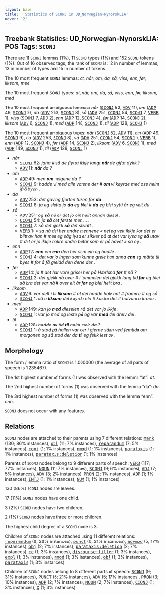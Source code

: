 ```yaml
---
layout: base
title:  'Statistics of SCONJ in UD_Norwegian-NynorskLIA'
udver: '2'
---
```


## Treebank Statistics: UD_Norwegian-NynorskLIA: POS Tags: `SCONJ`

There are 11 `SCONJ` lemmas (1%), 11 `SCONJ` types (1%) and 152 `SCONJ` tokens (1%).
Out of 16 observed tags, the rank of `SCONJ` is: 12 in number of lemmas, 13 in number of types and 15 in number of tokens.

The 10 most frequent `SCONJ` lemmas: <em>at, når, om, da, så, viss, enn, før, liksom, med</em>

The 10 most frequent `SCONJ` types:  <em>at, når, om, da, så, viss, enn, før, liksom, med</em>

The 10 most frequent ambiguous lemmas: <em>når</em> (<tt><a href="no_nynorsklia-pos-SCONJ.html">SCONJ</a></tt> 52, <tt><a href="no_nynorsklia-pos-ADV.html">ADV</a></tt> 11), <em>om</em> (<tt><a href="no_nynorsklia-pos-ADP.html">ADP</a></tt> 49, <tt><a href="no_nynorsklia-pos-SCONJ.html">SCONJ</a></tt> 9), <em>da</em> (<tt><a href="no_nynorsklia-pos-ADV.html">ADV</a></tt> 253, <tt><a href="no_nynorsklia-pos-SCONJ.html">SCONJ</a></tt> 8), <em>så</em> (<tt><a href="no_nynorsklia-pos-ADV.html">ADV</a></tt> 251, <tt><a href="no_nynorsklia-pos-CCONJ.html">CCONJ</a></tt> 54, <tt><a href="no_nynorsklia-pos-SCONJ.html">SCONJ</a></tt> 7, <tt><a href="no_nynorsklia-pos-VERB.html">VERB</a></tt> 1), <em>viss</em> (<tt><a href="no_nynorsklia-pos-SCONJ.html">SCONJ</a></tt> 7, <tt><a href="no_nynorsklia-pos-ADJ.html">ADJ</a></tt> 2), <em>enn</em> (<tt><a href="no_nynorsklia-pos-ADP.html">ADP</a></tt> 12, <tt><a href="no_nynorsklia-pos-SCONJ.html">SCONJ</a></tt> 4), <em>før</em> (<tt><a href="no_nynorsklia-pos-ADP.html">ADP</a></tt> 14, <tt><a href="no_nynorsklia-pos-SCONJ.html">SCONJ</a></tt> 2), <em>liksom</em> (<tt><a href="no_nynorsklia-pos-ADV.html">ADV</a></tt> 6, <tt><a href="no_nynorsklia-pos-SCONJ.html">SCONJ</a></tt> 1), <em>med</em> (<tt><a href="no_nynorsklia-pos-ADP.html">ADP</a></tt> 148, <tt><a href="no_nynorsklia-pos-SCONJ.html">SCONJ</a></tt> 1), <em>til</em> (<tt><a href="no_nynorsklia-pos-ADP.html">ADP</a></tt> 128, <tt><a href="no_nynorsklia-pos-SCONJ.html">SCONJ</a></tt> 1)

The 10 most frequent ambiguous types:  <em>når</em> (<tt><a href="no_nynorsklia-pos-SCONJ.html">SCONJ</a></tt> 52, <tt><a href="no_nynorsklia-pos-ADV.html">ADV</a></tt> 11), <em>om</em> (<tt><a href="no_nynorsklia-pos-ADP.html">ADP</a></tt> 49, <tt><a href="no_nynorsklia-pos-SCONJ.html">SCONJ</a></tt> 9), <em>da</em> (<tt><a href="no_nynorsklia-pos-ADV.html">ADV</a></tt> 253, <tt><a href="no_nynorsklia-pos-SCONJ.html">SCONJ</a></tt> 8), <em>så</em> (<tt><a href="no_nynorsklia-pos-ADV.html">ADV</a></tt> 251, <tt><a href="no_nynorsklia-pos-CCONJ.html">CCONJ</a></tt> 54, <tt><a href="no_nynorsklia-pos-SCONJ.html">SCONJ</a></tt> 7, <tt><a href="no_nynorsklia-pos-VERB.html">VERB</a></tt> 1), <em>enn</em> (<tt><a href="no_nynorsklia-pos-ADP.html">ADP</a></tt> 12, <tt><a href="no_nynorsklia-pos-SCONJ.html">SCONJ</a></tt> 4), <em>før</em> (<tt><a href="no_nynorsklia-pos-ADP.html">ADP</a></tt> 14, <tt><a href="no_nynorsklia-pos-SCONJ.html">SCONJ</a></tt> 2), <em>liksom</em> (<tt><a href="no_nynorsklia-pos-ADV.html">ADV</a></tt> 6, <tt><a href="no_nynorsklia-pos-SCONJ.html">SCONJ</a></tt> 1), <em>med</em> (<tt><a href="no_nynorsklia-pos-ADP.html">ADP</a></tt> 149, <tt><a href="no_nynorsklia-pos-SCONJ.html">SCONJ</a></tt> 1), <em>til</em> (<tt><a href="no_nynorsklia-pos-ADP.html">ADP</a></tt> 128, <tt><a href="no_nynorsklia-pos-SCONJ.html">SCONJ</a></tt> 1)


* <em>når</em>
  * <tt><a href="no_nynorsklia-pos-SCONJ.html">SCONJ</a></tt> 52: <em>jaha # så de flytta ikkje langt <b>når</b> de gifta dykk ?</em>
  * <tt><a href="no_nynorsklia-pos-ADV.html">ADV</a></tt> 11: <em><b>når</b> da ?</em>
* <em>om</em>
  * <tt><a href="no_nynorsklia-pos-ADP.html">ADP</a></tt> 49: <em>men <b>om</b> helgene da ?</em>
  * <tt><a href="no_nynorsklia-pos-SCONJ.html">SCONJ</a></tt> 9: <em>hadde vi med alle varene der # <b>om</b> vi køyrde med oss heim ifrå byen .</em>
* <em>da</em>
  * <tt><a href="no_nynorsklia-pos-ADV.html">ADV</a></tt> 253: <em>det gav eg fjorten tusen for <b>da</b> .</em>
  * <tt><a href="no_nynorsklia-pos-SCONJ.html">SCONJ</a></tt> 8: <em>ja eg slutta jo <b>da</b> eg blei # <b>da</b> eg blei sytti år eg veit du .</em>
* <em>så</em>
  * <tt><a href="no_nynorsklia-pos-ADV.html">ADV</a></tt> 251: <em>og <b>så</b> nå er det jo ein heilt annan diesel .</em>
  * <tt><a href="no_nynorsklia-pos-CCONJ.html">CCONJ</a></tt> 54: <em>ja <b>så</b> det første men … .</em>
  * <tt><a href="no_nynorsklia-pos-SCONJ.html">SCONJ</a></tt> 7: <em>så det gjekk <b>så</b> det skvatt .</em>
  * <tt><a href="no_nynorsklia-pos-VERB.html">VERB</a></tt> 1: <em>» sa nå dei her andre mennene « nei eg veit ikkje kor det er blitt av han # men eg såg lysa er sikker på at det var lysa eg <b>så</b> utav # det er jo ikkje nokre andre båtar som er på havet » sa eg .</em>
* <em>enn</em>
  * <tt><a href="no_nynorsklia-pos-ADP.html">ADP</a></tt> 12: <em><b>enn</b> em <b>enn</b> den her som ein eg hadde .</em>
  * <tt><a href="no_nynorsklia-pos-SCONJ.html">SCONJ</a></tt> 4: <em>det var jo ingen som kunne greie han anna <b>enn</b> eg måtte til byen # for å få greidd den derre der .</em>
* <em>før</em>
  * <tt><a href="no_nynorsklia-pos-ADP.html">ADP</a></tt> 14: <em>ja # det har vore griser her på Hærland <b>før</b> # nå ?</em>
  * <tt><a href="no_nynorsklia-pos-SCONJ.html">SCONJ</a></tt> 2: <em>det gjekk nå over # i tommelen det gjekk lang tid <b>før</b> eg blei så bra det var nå # over eit år <b>før</b> eg blei heilt bra .</em>
* <em>liksom</em>
  * <tt><a href="no_nynorsklia-pos-ADV.html">ADV</a></tt> 6: <em>var delt i to <b>liksom</b> # at dei hadde halv not # framme # og så .</em>
  * <tt><a href="no_nynorsklia-pos-SCONJ.html">SCONJ</a></tt> 1: <em>så e <b>liksom</b> dei køyrde ein # kostar det # halvanna krone .</em>
* <em>med</em>
  * <tt><a href="no_nynorsklia-pos-ADP.html">ADP</a></tt> 149: <em>kan jo <b>med</b> dieselen nå det var jo ikkje .</em>
  * <tt><a href="no_nynorsklia-pos-SCONJ.html">SCONJ</a></tt> 1: <em>var jo med og leste på og var <b>med</b> dei dreiv dei .</em>
* <em>til</em>
  * <tt><a href="no_nynorsklia-pos-ADP.html">ADP</a></tt> 128: <em>hadde du tid <b>til</b> noko meir da ?</em>
  * <tt><a href="no_nynorsklia-pos-SCONJ.html">SCONJ</a></tt> 1: <em>å stod på hallen var der i gjerne sånn ved femtida om morgonen og så stod der da <b>til</b> eg fekk lest av .</em>

## Morphology

The form / lemma ratio of `SCONJ` is 1.000000 (the average of all parts of speech is 1.235467).

The 1st highest number of forms (1) was observed with the lemma “at”: <em>at</em>.

The 2nd highest number of forms (1) was observed with the lemma “da”: <em>da</em>.

The 3rd highest number of forms (1) was observed with the lemma “enn”: <em>enn</em>.

`SCONJ` does not occur with any features.


## Relations

`SCONJ` nodes are attached to their parents using 7 different relations: <tt><a href="no_nynorsklia-dep-mark.html">mark</a></tt> (130; 86% instances), <tt><a href="no_nynorsklia-dep-obl.html">obl</a></tt> (11; 7% instances), <tt><a href="no_nynorsklia-dep-reparandum.html">reparandum</a></tt> (7; 5% instances), <tt><a href="no_nynorsklia-dep-conj.html">conj</a></tt> (1; 1% instances), <tt><a href="no_nynorsklia-dep-nmod.html">nmod</a></tt> (1; 1% instances), <tt><a href="no_nynorsklia-dep-parataxis.html">parataxis</a></tt> (1; 1% instances), <tt><a href="no_nynorsklia-dep-parataxis-deletion.html">parataxis:deletion</a></tt> (1; 1% instances)

Parents of `SCONJ` nodes belong to 9 different parts of speech: <tt><a href="no_nynorsklia-pos-VERB.html">VERB</a></tt> (117; 77% instances), <tt><a href="no_nynorsklia-pos-NOUN.html">NOUN</a></tt> (11; 7% instances), <tt><a href="no_nynorsklia-pos-SCONJ.html">SCONJ</a></tt> (9; 6% instances), <tt><a href="no_nynorsklia-pos-ADJ.html">ADJ</a></tt> (7; 5% instances), <tt><a href="no_nynorsklia-pos-ADV.html">ADV</a></tt> (3; 2% instances), <tt><a href="no_nynorsklia-pos-PRON.html">PRON</a></tt> (2; 1% instances), <tt><a href="no_nynorsklia-pos-ADP.html">ADP</a></tt> (1; 1% instances), <tt><a href="no_nynorsklia-pos-INTJ.html">INTJ</a></tt> (1; 1% instances), <tt><a href="no_nynorsklia-pos-NUM.html">NUM</a></tt> (1; 1% instances)

130 (86%) `SCONJ` nodes are leaves.

17 (11%) `SCONJ` nodes have one child.

3 (2%) `SCONJ` nodes have two children.

2 (1%) `SCONJ` nodes have three or more children.

The highest child degree of a `SCONJ` node is 3.

Children of `SCONJ` nodes are attached using 11 different relations: <tt><a href="no_nynorsklia-dep-reparandum.html">reparandum</a></tt> (8; 28% instances), <tt><a href="no_nynorsklia-dep-punct.html">punct</a></tt> (6; 21% instances), <tt><a href="no_nynorsklia-dep-advmod.html">advmod</a></tt> (5; 17% instances), <tt><a href="no_nynorsklia-dep-obj.html">obj</a></tt> (2; 7% instances), <tt><a href="no_nynorsklia-dep-parataxis-deletion.html">parataxis:deletion</a></tt> (2; 7% instances), <tt><a href="no_nynorsklia-dep-cc.html">cc</a></tt> (1; 3% instances), <tt><a href="no_nynorsklia-dep-discourse-filler.html">discourse:filler</a></tt> (1; 3% instances), <tt><a href="no_nynorsklia-dep-expl.html">expl</a></tt> (1; 3% instances), <tt><a href="no_nynorsklia-dep-nmod.html">nmod</a></tt> (1; 3% instances), <tt><a href="no_nynorsklia-dep-obl.html">obl</a></tt> (1; 3% instances), <tt><a href="no_nynorsklia-dep-parataxis.html">parataxis</a></tt> (1; 3% instances)

Children of `SCONJ` nodes belong to 8 different parts of speech: <tt><a href="no_nynorsklia-pos-SCONJ.html">SCONJ</a></tt> (9; 31% instances), <tt><a href="no_nynorsklia-pos-PUNCT.html">PUNCT</a></tt> (6; 21% instances), <tt><a href="no_nynorsklia-pos-ADV.html">ADV</a></tt> (5; 17% instances), <tt><a href="no_nynorsklia-pos-PRON.html">PRON</a></tt> (3; 10% instances), <tt><a href="no_nynorsklia-pos-ADP.html">ADP</a></tt> (2; 7% instances), <tt><a href="no_nynorsklia-pos-NOUN.html">NOUN</a></tt> (2; 7% instances), <tt><a href="no_nynorsklia-pos-CCONJ.html">CCONJ</a></tt> (1; 3% instances), <tt><a href="no_nynorsklia-pos-X.html">X</a></tt> (1; 3% instances)

